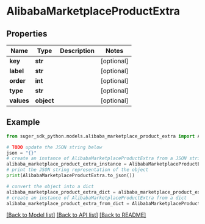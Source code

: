 # AlibabaMarketplaceProductExtra


## Properties

Name | Type | Description | Notes
------------ | ------------- | ------------- | -------------
**key** | **str** |  | [optional] 
**label** | **str** |  | [optional] 
**order** | **int** |  | [optional] 
**type** | **str** |  | [optional] 
**values** | **object** |  | [optional] 

## Example

```python
from suger_sdk_python.models.alibaba_marketplace_product_extra import AlibabaMarketplaceProductExtra

# TODO update the JSON string below
json = "{}"
# create an instance of AlibabaMarketplaceProductExtra from a JSON string
alibaba_marketplace_product_extra_instance = AlibabaMarketplaceProductExtra.from_json(json)
# print the JSON string representation of the object
print(AlibabaMarketplaceProductExtra.to_json())

# convert the object into a dict
alibaba_marketplace_product_extra_dict = alibaba_marketplace_product_extra_instance.to_dict()
# create an instance of AlibabaMarketplaceProductExtra from a dict
alibaba_marketplace_product_extra_from_dict = AlibabaMarketplaceProductExtra.from_dict(alibaba_marketplace_product_extra_dict)
```
[[Back to Model list]](../README.md#documentation-for-models) [[Back to API list]](../README.md#documentation-for-api-endpoints) [[Back to README]](../README.md)


